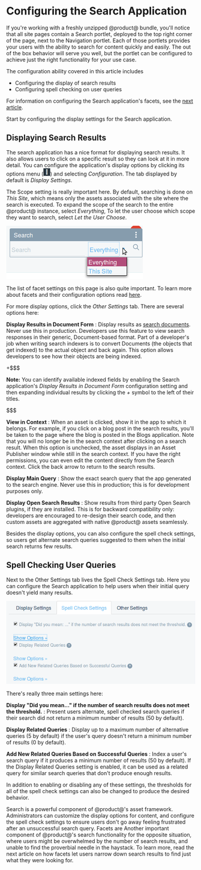 # Configuring the Search Application [](id=configuring-the-search-application)

If you're working with a freshly unzipped @product@ bundle, you'll notice that
all site pages contain a Search portlet, deployed to the top right corner of the
page, next to the Navigation portlet. Each of those portlets provides your users
with the ability to search for content quickly and easily. The out of the box
behavior will serve you well, but the portlet can be configured to achieve just
the right functionality for your use case.

The configuration ability covered in this article includes

- Configuring the display of search results
- Configuring spell checking on user queries

For information on configuring the Search application's facets, see the [next
article](/discover/portal/-/knowledge_base/7-0/facet-settings).

Start by configuring the display settings for the Search application.

## Displaying Search Results [](id=displaying-search-results)

The search application has a nice format for displaying search results. It also
allows users to click on a specific result so they can look at it in more
detail. You can configure the application's display options by clicking its
options menu
(![Options](../../images/icon-options.png)) and selecting
*Configuration*. The tab displayed by default is *Display Settings*.

The Scope setting is really important here. By default, searching is done on
*This Site*, which means only the assets associated with the site where the
search is executed. To expand the scope of the search to the entire @product@
instance, select *Everything*, To let the user choose which scope they want
to search, select *Let the User Choose*.

![Figure 1: The *Let the User Choose* scope option enables a drop-down menu in the search bar where users can set the scope of their search.](../../images/search-scope.png)

The list of facet settings on this page is also quite important. To learn more
about facets and their configuration options read
[here](/discover/portal/-/knowledge_base/7-0/facet-settings). 

For more display options, click the *Other Settings* tab. There are several
options here:

**Display Results in Document Form**
: Display results as [search
documents](/develop/tutorials/-/knowledge_base/7-0/introduction-to-liferay-search).
Never use this in production. Developers use this feature to view search
responses in their generic, Document-based format. Part of a developer's job
when writing search indexers is to convert Documents (the objects that get
indexed) to the actual object and back again. This option allows developers to
see how their objects are being indexed.

+$$$

**Note:** You can identify available indexed fields by enabling the Search
application's
*Display Results in Document Form* configuration setting and then expanding
individual results by clicking the *+* symbol to the left of their titles.

$$$

**View in Context**
: When an asset is clicked, show it in the app to which it belongs. For example,
if you click on a blog post in the search results, you'll be taken to the page
where the blog is posted in the Blogs application. Note that you will no longer
be in the search context after clicking on a search result. When this option is
unchecked, the asset displays in an Asset Publisher window while still in the
search context. If you have the right permissions, you can even edit the content
directly from the Search context. Click the back arrow to return to the search
results.

**Display Main Query**
: Show the exact search query that the app generated to the search engine. Never
use this in production; this is for development purposes only.

**Display Open Search Results**
: Show results from third party Open Search plugins, if they are installed. This
is for backward compatibility only: developers are encouraged to re-design their
search code, and then custom assets are aggregated with native @product@ assets
seamlessly.

Besides the display options, you can also configure the spell check settings, so
users get alternate search queries suggested to them when the initial search
returns few results.

## Spell Checking User Queries [](id=spell-checking-user-queries)

Next to the Other Settings tab lives the Spell Check Settings tab. Here you can
configure the Search application to help users when their initial query doesn't
yield many results.

![Figure 2: Configure the spell check settings to allow for user input mistakes and help lead users to results.](../../images/search-spell-check-settings.png)

There's really three main settings here:

**Display "Did you mean..." if the number of search results does not meet the
threshold.**
: Present users alternate, spell checked search queries if their search did not
return a minimum number of results (50 by default).

**Display Related Queries**
: Display up to a maximum number of alternative queries (5 by default) if the
user's query doesn't return a minimum number of results (0 by default).

**Add New Related Queries Based on Successful Queries**
: Index a user's search query if it produces a minimum number of results (50 by
default). If the Display Related Queries setting is enabled, it can be used as a
related query for similar search queries that don't produce enough results.

In addition to enabling or disabling any of these settings, the thresholds for
all of the spell check settings can also be changed to produce the desired
behavior.
<!--Any notes about performance or other warnings with these numbers? -->

Search is a powerful component of @product@'s asset framework. Administrators
can customize the display options for content, and configure the spell check
settings to ensure users don't go away feeling frustrated after an unsuccessful
search query. Facets are Another important component of @product@'s search
functionality for the opposite situation, where users might be overwhelmed by
the number of search results, and unable to find the proverbial needle in the
haystack. To learn more, read the next article on how facets let users narrow
down search results to find just what they were looking for.

